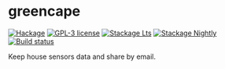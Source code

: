 # greencape

[![Hackage](https://img.shields.io/hackage/v/greencape.svg?logo=haskell)](https://hackage.haskell.org/package/greencape)
[![GPL-3 license](https://img.shields.io/badge/license-GPL--3-blue.svg)](LICENSE)
[![Stackage Lts](http://stackage.org/package/greencape/badge/lts)](http://stackage.org/lts/package/greencape)
[![Stackage Nightly](http://stackage.org/package/greencape/badge/nightly)](http://stackage.org/nightly/package/greencape)
[![Build status](https://img.shields.io/travis/willbasky/greencape.svg?logo=travis)](https://travis-ci.org/willbasky/greencape)

Keep house sensors data and share by email.
